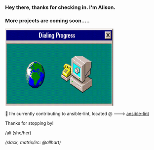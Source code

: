 ### Hey there, thanks for checking in. I'm Alison. 

### More projects are coming soon.....

<img src="https://github.com/alisonlhart/alisonlhart/blob/main/resources/images/giphy.gif" width="350" height="250">


🔭 I’m currently contributing to ansible-lint, located @ ---> [ansible-lint](https://github.com/ansible/ansible-lint/) 

Thanks for stopping by! 

/ali  (she/her)

_(slack, matrix/irc: @allhart)_

<!--
**alisonlhart/alisonlhart** is a ✨ _special_ ✨ repository because its `README.md` (this file) appears on your GitHub profile.

Here are some ideas to get you started:

- 🔭 I’m currently working on ...
- 🌱 I’m currently learning ...
- 👯 I’m looking to collaborate on ...
- 🤔 I’m looking for help with ...
- 💬 Ask me about ...
- 📫 How to reach me: ...
- 😄 Pronouns: ...
- ⚡ Fun fact: ...
-->
